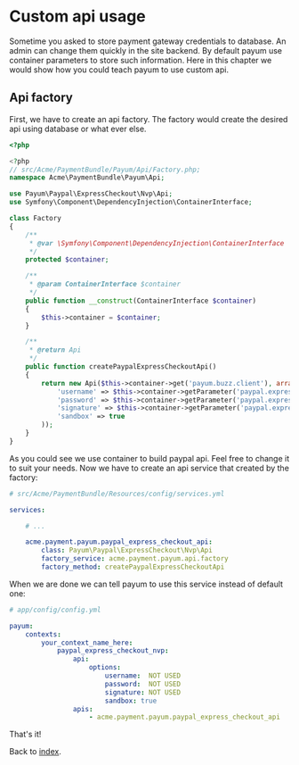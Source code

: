 # Custom api usage

Sometime you asked to store payment gateway credentials to database.
An admin can change them quickly in the site backend.
By default payum use container parameters to store such information.
Here in this chapter we would show how you could teach payum to use custom api.

## Api factory

First, we have to create an api factory.
The factory would create the desired api using database or what ever else.

```php
<?php

<?php
// src/Acme/PaymentBundle/Payum/Api/Factory.php;
namespace Acme\PaymentBundle\Payum\Api;

use Payum\Paypal\ExpressCheckout\Nvp\Api;
use Symfony\Component\DependencyInjection\ContainerInterface;

class Factory
{
    /**
     * @var \Symfony\Component\DependencyInjection\ContainerInterface
     */
    protected $container;

    /**
     * @param ContainerInterface $container
     */
    public function __construct(ContainerInterface $container)
    {
        $this->container = $container;
    }

    /**
     * @return Api
     */
    public function createPaypalExpressCheckoutApi()
    {
        return new Api($this->container->get('payum.buzz.client'), array(
            'username' => $this->container->getParameter('paypal.express_checkout.username'),
            'password' => $this->container->getParameter('paypal.express_checkout.password'),
            'signature' => $this->container->getParameter('paypal.express_checkout.signature'),
            'sandbox' => true
        ));
    }
}
```

As you could see we use container to build paypal api.
Feel free to change it to suit your needs.
Now we have to create an api service that created by the factory:

```yaml
# src/Acme/PaymentBundle/Resources/config/services.yml

services:

    # ...

    acme.payment.payum.paypal_express_checkout_api:
        class: Payum\Paypal\ExpressCheckout\Nvp\Api
        factory_service: acme.payment.payum.api.factory
        factory_method: createPaypalExpressCheckoutApi
```

When we are done we can tell payum to use this service instead of default one:

```yaml
# app/config/config.yml

payum:
    contexts:
        your_context_name_here:
            paypal_express_checkout_nvp:
                api:
                    options:
                        username:  NOT USED
                        password:  NOT USED
                        signature: NOT USED
                        sandbox: true
                apis:
                    - acme.payment.payum.paypal_express_checkout_api

```

That's it!

Back to [index](index.md).
